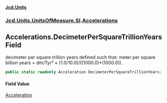 #### [Jcd.Units](index.md 'index')
### [Jcd.Units.UnitsOfMeasure.SI](Jcd.Units.UnitsOfMeasure.SI.md 'Jcd.Units.UnitsOfMeasure.SI').[Accelerations](Accelerations.md 'Jcd.Units.UnitsOfMeasure.SI.Accelerations')

## Accelerations.DecimeterPerSquareTrillionYears Field

decimeter per square trillion years defined such that: meter per square billion years = dm/Tyr² ×
(1.0/10.0)/((1000.0)*(1000.0)).

```csharp
public static readonly Acceleration DecimeterPerSquareTrillionYears;
```

#### Field Value
[Acceleration](Acceleration.md 'Jcd.Units.UnitTypes.Acceleration')